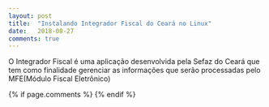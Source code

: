 ```yaml
---
layout: post
title:  "Instalando Integrador Fiscal do Ceará no Linux"
date:   2018-08-27
comments: true
---
```


O Integrador Fiscal é uma aplicação desenvolvida pela Sefaz do Ceará que tem como finalidade gerenciar as informações que serão processadas pelo MFE(Módulo Fiscal Eletrônico)

{% if page.comments %} {% endif %}
